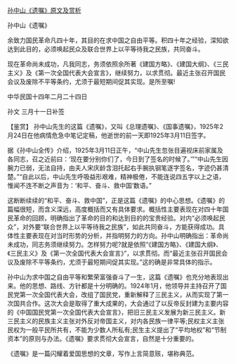 [孙中山《遗嘱》原文及赏析](https://www.vrrw.net/wx/10372.html)

孙中山《遗嘱》

余致力国民革命凡四十年，其目的在求中国之自由平等。积四十年之经验，深知欲达到此目的，必须唤起民众及联合世界上以平等待我之民族，共同奋斗。

现在革命尚未成功，凡我同志，务须依照余所著《建国方略》、《建国大纲》、《三民主义》及《第一次全国代表大会宣言》，继续努力，以求贯彻。最近主张召开国民会议及废除不平等条约，尤须于最短期间促其实现。是所至嘱!

中华民国十四年二月二十四日

孙文 三月十一日补签



【鉴赏】 孙中山先生的这篇《遗嘱》，又叫《总理遗嘱》、《国事遗嘱》，1925年2月24日在他病情危急中笔记定稿，他逝世的前一天即1925年3月11日签字。

据《孙中山全传》介绍，1925年3月11日正午，“中山先生忽张目遍视床前家属及各同志，召之近前曰：‘现在要分别你们了，今日到了签名的时候了。’”“中山先生因腕力已弱，无法自持，由夫人宋庆龄含泪托起右手腕执钢笔逐字签名，字迹仍甚清楚。”“自此以后，中山先生呼吸益形艰难，精神极倦，不能连说四五字以上之语，惟闻不连不断之声音为：‘和平、奋斗、救中国’数语。”

这断断续续的“和平、奋斗、救中国”，正是这篇《遗嘱》的中心思想。《遗嘱》的篇幅很短，而含义深远，高度概括而又有具体要求。概括性主要表现在对四十年国民革命的回顾，明确指出了革命的目的和达到目的的宝贵经验。对内“必须唤起民众”，对外要“联合世界上以平等待我之民族”，如此共同奋斗，方能获得成功。具体性主要表现在对当时形势的分析，并指明努力的方向。孙中山明确指出：革命尚未成功，同志务须继续努力。怎样努力呢?就是依照“《建国方略》、《建国大纲》、《三民主义》及《第一次全国代表大会宣言》”，以求贯彻。而“最近主张召开国民会议及废除不平等条约，尤须于最短期间促其实现。”这的确是非常具体的指示。

孙中山为求中国之自由平等和繁荣富强奋斗了一生，这篇《遗嘱》也充分地表现出来。他的思想、路线、方针都是十分明确的。1924年1月，他领导并主持召开了国民党第一次全国代表大会，改组了国民党，重新解释了三民主义，从而实现了第一次国共合作。这次大会是取得了重大成果的，大会通过了以反帝反封建为主要内容的《中国国民党第一次全国代表大会宣言》，把旧三民主义发展为新三民主义。新三民主义的民族主义主张对外反对帝国主义，对内各民族一律平等;民权主义主张民权为一般平民所共有，不能为少数人所私有;民生主义提出了“平均地权”和“节制资本”的原则与办法。《遗嘱》要求贯彻大会宣言，自然是十分重要的。

《遗嘱》是一篇闪耀着爱国思想的文章，写作上言简意赅，堪称典范。

